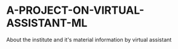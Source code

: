 # A-PROJECT-ON-VIRTUAL-ASSISTANT-ML
About the institute and it's material information by virtual assistant
